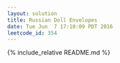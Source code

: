 ```yaml
---
layout: solution
title: Russian Doll Envelopes
date: Tue Jun  7 17:10:09 PDT 2016
leetcode_id: 354
---
```

{% include_relative README.md %}
